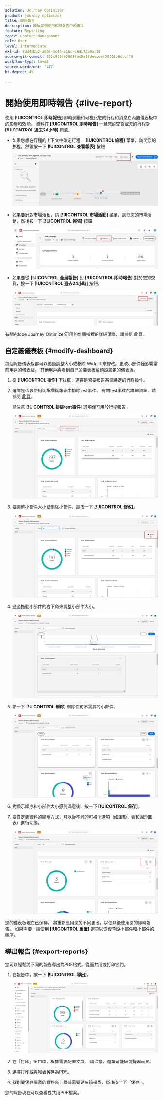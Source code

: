 ```yaml
---
solution: Journey Optimizer
product: journey optimizer
title: 即時報告
description: 瞭解如何使用即時報告中的資料
feature: Reporting
topic: Content Management
role: User
level: Intermediate
exl-id: 8dd48bb2-a805-4c46-a16c-c68173a9ac08
source-git-commit: 803c9f9f05669fad0a9fdeeceef58652b6dccf70
workflow-type: tm+mt
source-wordcount: '417'
ht-degree: 4%

---
```


# 開始使用即時報告 {#live-report}

使用 **[!UICONTROL 即時報告]** 即時測量和可視化您的行程和消息在內置儀表板中的影響和效能。
資料在 **[!UICONTROL 即時報告]** 一旦您的交貨或您的行程從 **[!UICONTROL 過去24小時]** 頁籤。

* 如果您想在行程的上下文中確定行程， **[!UICONTROL 旅程]** 菜單，訪問您的旅程，然後按一下 **[!UICONTROL 查看報表]** 按鈕

   ![](assets/report_journey.png)

* 如果要針對市場活動，請 **[!UICONTROL 市場活動]** 菜單，訪問您的市場活動，然後按一下 **[!UICONTROL 報告]** 按鈕

   ![](assets/report_campaign.png)

* 如果要從 **[!UICONTROL 全局報告]** 到 **[!UICONTROL 即時報告]** 對於您的交貨，按一下 **[!UICONTROL 過去24小時]** 按鈕。

   ![](assets/report_3.png)

有關Adobe Journey Optimizer可用的每個指標的詳細清單，請參閱 [此頁](#list-of-components-live)。

## 自定義儀表板 {#modify-dashboard}

每個報告儀表板都可以透過調整大小或移除 Widget 來修改。更改小部件僅影響當前用戶的儀表板。 其他用戶將看到自己的儀表板或預設設定的儀表板。

1. 從 **[!UICONTROL 操作]** 下拉框，選擇是否要報告某個特定的行程操作。

1. 選擇是否要使用切換欄從報表中排除test事件。 有關test事件的詳細資訊，請參閱 [此頁](../building-journeys/testing-the-journey.md)。

   請注意 **[!UICONTROL 排除test事件]** 選項僅可用於行程報告。

   ![](assets/report_modify_6.png)

1. 要調整小部件大小或刪除小部件，請按一下 **[!UICONTROL 修改]**。

   ![](assets/report_modify_7.png)

1. 通過拖動小部件的右下角來調整小部件大小。

   ![](assets/report_modify_8.png)

1. 按一下 **[!UICONTROL 刪除]** 刪除任何不需要的小部件。

   ![](assets/report_modify_9.png)

1. 對顯示順序和小部件大小感到滿意後，按一下 **[!UICONTROL 保存]**。

1. 要自定義資料的顯示方式，可以從不同的可視化選項（如圖形、表和圓形圖表）進行切換。

   ![](assets/report_modify_11.png)

您的儀表板現在已保存。 將重新應用您的不同更改，以便以後使用您的即時報告。 如果需要，請使用 **[!UICONTROL 重置]** 選項以恢復預設小部件和小部件的順序。

## 導出報告 {#export-reports}

您可以輕鬆將不同的報告導出為PDF格式，從而共用或打印它們。

1. 在報告中，按一下 **[!UICONTROL 導出]**。

   ![](assets/export_2.png)

1. 在「打印」窗口中，根據需要配置文檔。 請注意，選項可能因瀏覽器而異。

1. 選擇打印或將報表另存為PDF。

1. 找到要保存檔案的資料夾，根據需要更名該檔案，然後按一下「保存」。

您的報告現在可以查看或共用PDF檔案。
